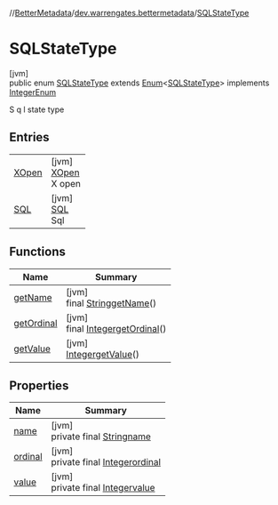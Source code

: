 //[BetterMetadata](../../../index.md)/[dev.warrengates.bettermetadata](../index.md)/[SQLStateType](index.md)

# SQLStateType

[jvm]\
public enum [SQLStateType](index.md) extends [Enum](https://docs.oracle.com/javase/8/docs/api/java/lang/Enum.html)&lt;[SQLStateType](index.md)&gt; implements [IntegerEnum](../-integer-enum/index.md)

S q l state type

## Entries

| | |
|---|---|
| [XOpen](-x-open/index.md) | [jvm]<br>[XOpen](-x-open/index.md)<br>X open |
| [SQL](-s-q-l/index.md) | [jvm]<br>[SQL](-s-q-l/index.md)<br>Sql |

## Functions

| Name | Summary |
|---|---|
| [getName](get-name.md) | [jvm]<br>final [String](https://docs.oracle.com/javase/8/docs/api/java/lang/String.html)[getName](get-name.md)() |
| [getOrdinal](get-ordinal.md) | [jvm]<br>final [Integer](https://docs.oracle.com/javase/8/docs/api/java/lang/Integer.html)[getOrdinal](get-ordinal.md)() |
| [getValue](get-value.md) | [jvm]<br>[Integer](https://docs.oracle.com/javase/8/docs/api/java/lang/Integer.html)[getValue](get-value.md)() |

## Properties

| Name | Summary |
|---|---|
| [name](../-version-column-type/-i-s_-p-s-e-u-d-o_-c-o-l-u-m-n/index.md#-372974862%2FProperties%2F-1216412040) | [jvm]<br>private final [String](https://docs.oracle.com/javase/8/docs/api/java/lang/String.html)[name](../-version-column-type/-i-s_-p-s-e-u-d-o_-c-o-l-u-m-n/index.md#-372974862%2FProperties%2F-1216412040) |
| [ordinal](../-version-column-type/-i-s_-p-s-e-u-d-o_-c-o-l-u-m-n/index.md#-739389684%2FProperties%2F-1216412040) | [jvm]<br>private final [Integer](https://docs.oracle.com/javase/8/docs/api/java/lang/Integer.html)[ordinal](../-version-column-type/-i-s_-p-s-e-u-d-o_-c-o-l-u-m-n/index.md#-739389684%2FProperties%2F-1216412040) |
| [value](-s-q-l/index.md#-1003540800%2FProperties%2F-1216412040) | [jvm]<br>private final [Integer](https://docs.oracle.com/javase/8/docs/api/java/lang/Integer.html)[value](-s-q-l/index.md#-1003540800%2FProperties%2F-1216412040) |
